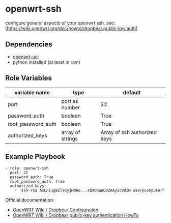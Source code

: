 openwrt-ssh
===========

configure general aspects of your openwrt ssh.
see: [https://wiki.openwrt.org/doc/howto/dropbear.public-key.auth]

Dependencies
------------

* [openwrt-uci](https://github.com/flandiGT/openwrt-uci)
* python installed (at least in ram)

Role Variables
--------------

| variable name     | type                   | default                      |
|-------------------|------------------------|------------------------------|
| port              | port as number         | 22                           |
| password_auth     | boolean                | True                         |
| root_password_auth | boolean               | True                         |
| authorized_keys    | array of strings      | Array of ssh authorized keys |

Example Playbook
----------------

```
- role: openwrt-ssh
  port: 22
  password_auth: True
  root_password_auth: True
  authorized_keys:
    - 'ssh-rsa AsLni1gBzlYKyjM0Ho...4bXURWWQoZAAyic9diM user@computer'

```

Official documentation:
* [OpenWRT Wiki / Dropbear Configuration](https://wiki.openwrt.org/doc/uci/dropbear)
* [OpenWRT Wiki / Dropbear public-key authentication HowTo](https://wiki.openwrt.org/doc/howto/dropbear.public-key.auth)
